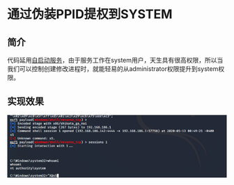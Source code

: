 # 通过伪装PPID提权到SYSTEM

## 简介

代码延用[自启动服务](../persistence/startup-service.md)，由于服务工作在system用户，天生具有很高权限，所以当我们可以控制创建修改进程时，就能轻易的从administrator权限提升到system权限。

## 实现效果

![](../.gitbook/assets/image%20%2812%29.png)

